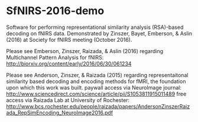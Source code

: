 # SfNIRS-2016-demo
Software for performing representational similarity analysis (RSA)-based decoding on fNIRS data. Demonstrated by Zinszer, Bayet, Emberson, &amp; Aslin (2016) at Society for fNIRS meeting (October 2016).

Please see Emberson, Zinszer, Raizada, &amp; Aslin (2016) regarding Multichannel Pattern Analysis for fNIRS:
http://biorxiv.org/content/early/2016/06/30/061234

Please see Anderson, Zinszer, &amp; Raizada (2015) regarding representaitonal similarity based decoding and encoding methods for fMRI, the foundation upon which this work was built.
paywall access via NeuroImage journal: http://www.sciencedirect.com/science/article/pii/S1053811915011489
free access via Raizada Lab at University of Rochester: http://www.bcs.rochester.edu/people/raizada/papers/AndersonZinszerRaizada_RepSimEncoding_NeuroImage2016.pdf
